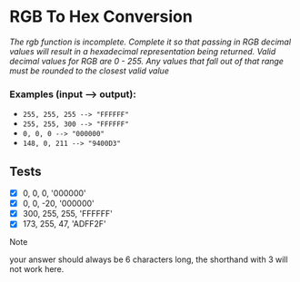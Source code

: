 # RGB To Hex Conversion

_The rgb function is incomplete. Complete it so that passing in RGB decimal values will result in a hexadecimal representation being returned. Valid decimal values for RGB are 0 - 255. Any values that fall out of that range must be rounded to the closest valid value_

### Examples (input --> output):

- `255, 255, 255 --> "FFFFFF"`
- `255, 255, 300 --> "FFFFFF"`
- `0, 0, 0 --> "000000"`
- `148, 0, 211 --> "9400D3"`

## Tests

- [x] 0, 0, 0, '000000'
- [x] 0, 0, -20, '000000'
- [x] 300, 255, 255, 'FFFFFF'
- [x] 173, 255, 47, 'ADFF2F'

> [!NOTE]
> your answer should always be 6 characters long, the shorthand with 3 will not work here.
